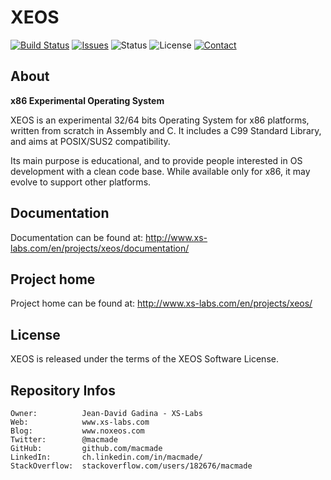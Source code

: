 XEOS
====

[![Build Status](https://img.shields.io/travis/macmade/XEOS.svg?branch=master&style=flat)](https://travis-ci.org/macmade/XEOS)
[![Issues](http://img.shields.io/github/issues/macmade/XEOS.svg?style=flat)](https://github.com/macmade/XEOS/issues)
![Status](https://img.shields.io/badge/status-active-brightgreen.svg?style=flat)
![License](https://img.shields.io/badge/license-xeos-brightgreen.svg?style=flat)
[![Contact](https://img.shields.io/badge/contact-@macmade-blue.svg?style=flat)](https://twitter.com/macmade)

About
-----

**x86 Experimental Operating System**

XEOS is an experimental 32/64 bits Operating System for x86 platforms, written from scratch in Assembly and C.
It includes a C99 Standard Library, and aims at POSIX/SUS2 compatibility.

Its main purpose is educational, and to provide people interested in OS development with a clean code base.
While available only for x86, it may evolve to support other platforms.

Documentation
-------------

Documentation can be found at: http://www.xs-labs.com/en/projects/xeos/documentation/

Project home
------------

Project home can be found at: http://www.xs-labs.com/en/projects/xeos/

License
-------

XEOS is released under the terms of the XEOS Software License.

Repository Infos
----------------

    Owner:			Jean-David Gadina - XS-Labs
    Web:			www.xs-labs.com
    Blog:			www.noxeos.com
    Twitter:		@macmade
    GitHub:			github.com/macmade
    LinkedIn:		ch.linkedin.com/in/macmade/
    StackOverflow:	stackoverflow.com/users/182676/macmade

